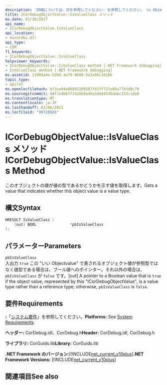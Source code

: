 ```yaml
---
description: '詳細については、次を参照してください: を参照してください。 \n Objectvalue:: IsValueClass メソッド'
title: ICorDebugObjectValue::IsValueClass メソッド
ms.date: 03/30/2017
api_name:
- ICorDebugObjectValue.IsValueClass
api_location:
- mscordbi.dll
api_type:
- COM
f1_keywords:
- ICorDebugObjectValue::IsValueClass
helpviewer_keywords:
- ICorDebugObjectValue::IsValueClass method [.NET Framework debugging]
- IsValueClass method [.NET Framework debugging]
ms.assetid: 13d89a4a-5d9d-4a79-9600-5e2a98c3d166
topic_type:
- apiref
ms.openlocfilehash: bf3ce94a06092209507fd1ff737e09a77b5d0c70
ms.sourcegitcommit: ddf7edb67715a5b9a45e3dd44536dabc153c1de0
ms.translationtype: MT
ms.contentlocale: ja-JP
ms.lasthandoff: 02/06/2021
ms.locfileid: "99728926"
---
```

# <a name="icordebugobjectvalueisvalueclass-method"></a><span data-ttu-id="229bb-103">ICorDebugObjectValue::IsValueClass メソッド</span><span class="sxs-lookup"><span data-stu-id="229bb-103">ICorDebugObjectValue::IsValueClass Method</span></span>

<span data-ttu-id="229bb-104">このオブジェクトの値が値の型であるかどうかを示す値を取得します。</span><span class="sxs-lookup"><span data-stu-id="229bb-104">Gets a value that indicates whether this object value is a value type.</span></span>  
  
## <a name="syntax"></a><span data-ttu-id="229bb-105">構文</span><span class="sxs-lookup"><span data-stu-id="229bb-105">Syntax</span></span>  
  
```cpp  
HRESULT IsValueClass (  
    [out] BOOL               *pbIsValueClass  
);  
```  
  
## <a name="parameters"></a><span data-ttu-id="229bb-106">パラメーター</span><span class="sxs-lookup"><span data-stu-id="229bb-106">Parameters</span></span>  

 `pbIsValueClass`  
 <span data-ttu-id="229bb-107">入出力 `true` この "いい Objectvalue" で表されるオブジェクト値が参照型ではなく値型である場合は、ブール値へのポインター。それ以外の場合は、 `pbIsValueClass` が `false` です。</span><span class="sxs-lookup"><span data-stu-id="229bb-107">[out] A pointer to a Boolean value that is `true` if the object value, represented by this "ICorDebugObjectValue", is a value type rather than a reference type; otherwise, `pbIsValueClass` is `false`.</span></span>  
  
## <a name="requirements"></a><span data-ttu-id="229bb-108">要件</span><span class="sxs-lookup"><span data-stu-id="229bb-108">Requirements</span></span>  

 <span data-ttu-id="229bb-109">**:**「[システム要件](../../get-started/system-requirements.md)」を参照してください。</span><span class="sxs-lookup"><span data-stu-id="229bb-109">**Platforms:** See [System Requirements](../../get-started/system-requirements.md).</span></span>  
  
 <span data-ttu-id="229bb-110">**ヘッダー:** CorDebug.idl、CorDebug.h</span><span class="sxs-lookup"><span data-stu-id="229bb-110">**Header:** CorDebug.idl, CorDebug.h</span></span>  
  
 <span data-ttu-id="229bb-111">**ライブラリ:** CorGuids.lib</span><span class="sxs-lookup"><span data-stu-id="229bb-111">**Library:** CorGuids.lib</span></span>  
  
 <span data-ttu-id="229bb-112">**.NET Framework のバージョン:**[!INCLUDE[net_current_v10plus](../../../../includes/net-current-v10plus-md.md)]</span><span class="sxs-lookup"><span data-stu-id="229bb-112">**.NET Framework Versions:** [!INCLUDE[net_current_v10plus](../../../../includes/net-current-v10plus-md.md)]</span></span>  
  
## <a name="see-also"></a><span data-ttu-id="229bb-113">関連項目</span><span class="sxs-lookup"><span data-stu-id="229bb-113">See also</span></span>
